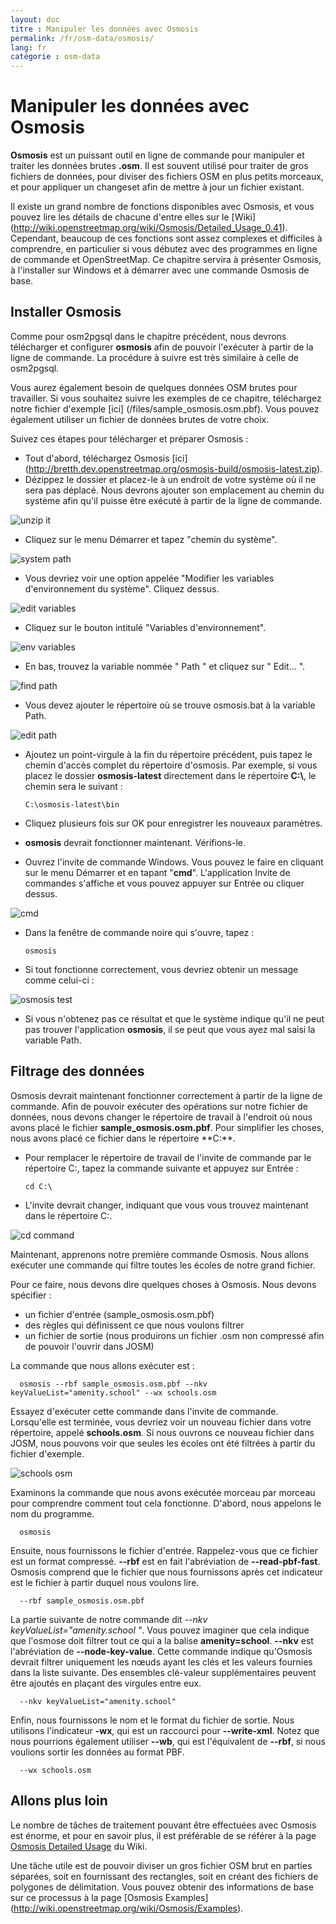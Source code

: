 ```yaml
---
layout: doc
titre : Manipuler les données avec Osmosis
permalink: /fr/osm-data/osmosis/
lang: fr
catégorie : osm-data
---
```


Manipuler les données avec Osmosis
===============================


**Osmosis** est un puissant outil en ligne de commande pour manipuler et traiter les données brutes **.osm**. Il est souvent utilisé pour traiter de gros fichiers de données, pour diviser des fichiers OSM en plus petits morceaux, et pour appliquer un changeset afin de mettre à jour un fichier existant.  

Il existe un grand nombre de fonctions disponibles avec Osmosis, et vous pouvez lire les détails de chacune d'entre elles sur le [Wiki] (http://wiki.openstreetmap.org/wiki/Osmosis/Detailed_Usage_0.41). Cependant, beaucoup de ces fonctions sont assez complexes et difficiles à comprendre, en particulier si vous débutez avec des programmes en ligne de commande et OpenStreetMap. Ce chapitre servira à présenter Osmosis, à l'installer sur Windows et à démarrer avec une commande Osmosis de base.  

Installer Osmosis
----------------

Comme pour osm2pgsql dans le chapitre précédent, nous devrons télécharger et configurer **osmosis** afin de pouvoir l'exécuter à partir de la ligne de commande. La procédure à suivre est très similaire à celle de osm2pgsql.  

Vous aurez également besoin de quelques données OSM brutes pour travailler. Si vous souhaitez suivre les exemples de ce chapitre, téléchargez notre fichier d'exemple [ici] (/files/sample_osmosis.osm.pbf). Vous pouvez également utiliser un fichier de données brutes de votre choix.  

Suivez ces étapes pour télécharger et préparer Osmosis :  

- Tout d'abord, téléchargez Osmosis [ici] (http://bretth.dev.openstreetmap.org/osmosis-build/osmosis-latest.zip).  
- Dézippez le dossier et placez-le à un endroit de votre système où il ne sera pas déplacé. Nous devrons ajouter son emplacement au chemin du système afin qu'il puisse être exécuté à partir de la ligne de commande.  

![unzip it][]

- Cliquez sur le menu Démarrer et tapez "chemin du système".  

![system path][]

- Vous devriez voir une option appelée "Modifier les variables d'environnement du système". Cliquez dessus.  

![edit variables][]

- Cliquez sur le bouton intitulé "Variables d'environnement".  

![env variables][]

- En bas, trouvez la variable nommée " Path " et cliquez sur " Edit... ".  

![find path][]

- Vous devez ajouter le répertoire où se trouve osmosis.bat à la variable Path.  

![edit path][]

- Ajoutez un point-virgule à la fin du répertoire précédent, puis tapez le chemin d'accès complet du répertoire d'osmosis. Par exemple, si vous placez le dossier **osmosis-latest** 	directement dans le répertoire **C:\\**, le chemin sera le suivant :  
	
      C:\osmosis-latest\bin

- Cliquez plusieurs fois sur OK pour enregistrer les nouveaux paramètres.  
- **osmosis** devrait fonctionner maintenant. Vérifions-le.  
- Ouvrez l'invite de commande Windows. Vous pouvez le faire en cliquant sur le menu Démarrer et en tapant "**cmd**". L'application Invite de commandes s'affiche et vous pouvez appuyer sur Entrée ou cliquer dessus.  

![cmd][]

- Dans la fenêtre de commande noire qui s'ouvre, tapez :  

      osmosis

- Si tout fonctionne correctement, vous devriez obtenir un message comme celui-ci :  

![osmosis test][]

- Si vous n'obtenez pas ce résultat et que le système indique qu'il ne peut pas trouver l'application **osmosis**, il se peut que vous ayez mal saisi la variable Path.  

Filtrage des données
---------------

Osmosis devrait maintenant fonctionner correctement à partir de la ligne de commande. Afin de pouvoir exécuter des opérations sur notre fichier de données, nous devons changer le répertoire de travail à l'endroit où nous avons placé le fichier **sample_osmosis.osm.pbf**. Pour simplifier les choses, nous avons placé ce fichier dans le répertoire **C:\**.  

- Pour remplacer le répertoire de travail de l'invite de commande par le répertoire C:\, tapez la commande suivante et appuyez sur Entrée :  

      cd C:\
    
- L'invite devrait changer, indiquant que vous vous trouvez maintenant dans le répertoire C:\.  

![cd command][]

Maintenant, apprenons notre première commande Osmosis. Nous allons exécuter une commande qui filtre toutes les écoles de notre grand fichier.  

Pour ce faire, nous devons dire quelques choses à Osmosis. Nous devons spécifier :  

- un fichier d'entrée (sample_osmosis.osm.pbf)  
- des règles qui définissent ce que nous voulons filtrer  
- un fichier de sortie (nous produirons un fichier .osm non compressé afin de pouvoir l'ouvrir dans JOSM)  

La commande que nous allons exécuter est :  

      osmosis --rbf sample_osmosis.osm.pbf --nkv keyValueList="amenity.school" --wx schools.osm

Essayez d'exécuter cette commande dans l'invite de commande. Lorsqu'elle est terminée, vous devriez voir un nouveau fichier dans votre répertoire, appelé **schools.osm**. Si nous ouvrons ce nouveau fichier dans JOSM, nous pouvons voir que seules les écoles ont été filtrées à partir du fichier d'exemple.  

![schools osm][]

Examinons la commande que nous avons exécutée morceau par morceau pour comprendre comment tout cela fonctionne. D'abord, nous appelons le nom du programme.

      osmosis

Ensuite, nous fournissons le fichier d'entrée. Rappelez-vous que ce fichier est un format compressé. **--rbf** est en fait l'abréviation de **--read-pbf-fast**. Osmosis comprend que le fichier que nous fournissons après cet indicateur est le fichier à partir duquel nous voulons lire.  

      --rbf sample_osmosis.osm.pbf

La partie suivante de notre commande dit *--nkv keyValueList="amenity.school "*. Vous pouvez imaginer que cela indique que l'osmose doit filtrer tout ce qui a la balise **amenity=school**. **--nkv** est l'abréviation de **--node-key-value**. Cette commande indique qu'Osmosis devrait filtrer uniquement les nœuds ayant les clés et les valeurs fournies dans la liste suivante. Des ensembles clé-valeur supplémentaires peuvent être ajoutés en plaçant des virgules entre eux.  

      --nkv keyValueList="amenity.school"

Enfin, nous fournissons le nom et le format du fichier de sortie. Nous utilisons l'indicateur **-wx**, qui est un raccourci pour **--write-xml**. Notez que nous pourrions également utiliser **--wb**, qui est l'équivalent de **--rbf**, si nous voulions sortir les données au format PBF.  

      --wx schools.osm

Allons plus loin
---------------

Le nombre de tâches de traitement pouvant être effectuées avec Osmosis est énorme, et pour en savoir plus, il est préférable de se référer à la page [Osmosis Detailed Usage](http://wiki.openstreetmap.org/wiki/Osmosis/Detailed_Usage_0.43) du Wiki.  

Une tâche utile est de pouvoir diviser un gros fichier OSM brut en parties séparées, soit en fournissant des rectangles, soit en créant des fichiers de polygones de délimitation. Vous pouvez obtenir des informations de base sur ce processus à la page [Osmosis Examples] (http://wiki.openstreetmap.org/wiki/Osmosis/Examples).  

[unzip it]: /images/osm-data/unzip-it.png
[system path]: /images/osm-data/system-path.png
[edit variables]: /images/osm-data/edit-environment-variables.png
[env variables]: /images/osm-data/environment-variables.png
[find path]: /images/osm-data/find-path.png
[edit path]: /images/osm-data/edit-path-variable.png
[cmd]: /images/osm-data/cmd.png
[osmosis test]: /images/osm-data/osmosis-test.png
[cd command]: /images/osm-data/cd-command.png
[schools osm]: /images/osm-data/schools-osm.png


